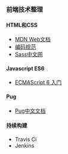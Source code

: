 ### 前端技术整理
#### HTML和CSS
- [MDN Web文档](https://developer.mozilla.org/zh-CN)
- [编码规范](http://codeguide.bootcss.com)
- [Sass中文网](https://www.sass.hk)
#### Javascript ES6
- [ECMAScript 6 入门](http://es6.ruanyifeng.com)
#### Pug
- [Pug中文文档](https://pug.bootcss.com)

#### 持续构建
- Travis Ci
- Jenkins

